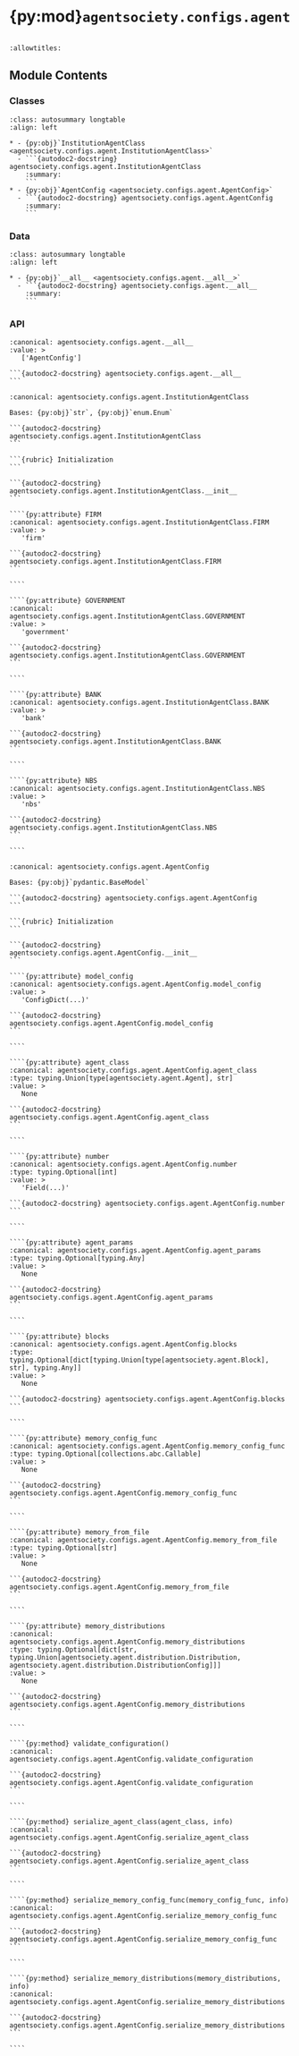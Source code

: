 # {py:mod}`agentsociety.configs.agent`

```{py:module} agentsociety.configs.agent
```

```{autodoc2-docstring} agentsociety.configs.agent
:allowtitles:
```

## Module Contents

### Classes

````{list-table}
:class: autosummary longtable
:align: left

* - {py:obj}`InstitutionAgentClass <agentsociety.configs.agent.InstitutionAgentClass>`
  - ```{autodoc2-docstring} agentsociety.configs.agent.InstitutionAgentClass
    :summary:
    ```
* - {py:obj}`AgentConfig <agentsociety.configs.agent.AgentConfig>`
  - ```{autodoc2-docstring} agentsociety.configs.agent.AgentConfig
    :summary:
    ```
````

### Data

````{list-table}
:class: autosummary longtable
:align: left

* - {py:obj}`__all__ <agentsociety.configs.agent.__all__>`
  - ```{autodoc2-docstring} agentsociety.configs.agent.__all__
    :summary:
    ```
````

### API

````{py:data} __all__
:canonical: agentsociety.configs.agent.__all__
:value: >
   ['AgentConfig']

```{autodoc2-docstring} agentsociety.configs.agent.__all__
```

````

`````{py:class} InstitutionAgentClass()
:canonical: agentsociety.configs.agent.InstitutionAgentClass

Bases: {py:obj}`str`, {py:obj}`enum.Enum`

```{autodoc2-docstring} agentsociety.configs.agent.InstitutionAgentClass
```

```{rubric} Initialization
```

```{autodoc2-docstring} agentsociety.configs.agent.InstitutionAgentClass.__init__
```

````{py:attribute} FIRM
:canonical: agentsociety.configs.agent.InstitutionAgentClass.FIRM
:value: >
   'firm'

```{autodoc2-docstring} agentsociety.configs.agent.InstitutionAgentClass.FIRM
```

````

````{py:attribute} GOVERNMENT
:canonical: agentsociety.configs.agent.InstitutionAgentClass.GOVERNMENT
:value: >
   'government'

```{autodoc2-docstring} agentsociety.configs.agent.InstitutionAgentClass.GOVERNMENT
```

````

````{py:attribute} BANK
:canonical: agentsociety.configs.agent.InstitutionAgentClass.BANK
:value: >
   'bank'

```{autodoc2-docstring} agentsociety.configs.agent.InstitutionAgentClass.BANK
```

````

````{py:attribute} NBS
:canonical: agentsociety.configs.agent.InstitutionAgentClass.NBS
:value: >
   'nbs'

```{autodoc2-docstring} agentsociety.configs.agent.InstitutionAgentClass.NBS
```

````

`````

`````{py:class} AgentConfig(**data: typing.Any)
:canonical: agentsociety.configs.agent.AgentConfig

Bases: {py:obj}`pydantic.BaseModel`

```{autodoc2-docstring} agentsociety.configs.agent.AgentConfig
```

```{rubric} Initialization
```

```{autodoc2-docstring} agentsociety.configs.agent.AgentConfig.__init__
```

````{py:attribute} model_config
:canonical: agentsociety.configs.agent.AgentConfig.model_config
:value: >
   'ConfigDict(...)'

```{autodoc2-docstring} agentsociety.configs.agent.AgentConfig.model_config
```

````

````{py:attribute} agent_class
:canonical: agentsociety.configs.agent.AgentConfig.agent_class
:type: typing.Union[type[agentsociety.agent.Agent], str]
:value: >
   None

```{autodoc2-docstring} agentsociety.configs.agent.AgentConfig.agent_class
```

````

````{py:attribute} number
:canonical: agentsociety.configs.agent.AgentConfig.number
:type: typing.Optional[int]
:value: >
   'Field(...)'

```{autodoc2-docstring} agentsociety.configs.agent.AgentConfig.number
```

````

````{py:attribute} agent_params
:canonical: agentsociety.configs.agent.AgentConfig.agent_params
:type: typing.Optional[typing.Any]
:value: >
   None

```{autodoc2-docstring} agentsociety.configs.agent.AgentConfig.agent_params
```

````

````{py:attribute} blocks
:canonical: agentsociety.configs.agent.AgentConfig.blocks
:type: typing.Optional[dict[typing.Union[type[agentsociety.agent.Block], str], typing.Any]]
:value: >
   None

```{autodoc2-docstring} agentsociety.configs.agent.AgentConfig.blocks
```

````

````{py:attribute} memory_config_func
:canonical: agentsociety.configs.agent.AgentConfig.memory_config_func
:type: typing.Optional[collections.abc.Callable]
:value: >
   None

```{autodoc2-docstring} agentsociety.configs.agent.AgentConfig.memory_config_func
```

````

````{py:attribute} memory_from_file
:canonical: agentsociety.configs.agent.AgentConfig.memory_from_file
:type: typing.Optional[str]
:value: >
   None

```{autodoc2-docstring} agentsociety.configs.agent.AgentConfig.memory_from_file
```

````

````{py:attribute} memory_distributions
:canonical: agentsociety.configs.agent.AgentConfig.memory_distributions
:type: typing.Optional[dict[str, typing.Union[agentsociety.agent.distribution.Distribution, agentsociety.agent.distribution.DistributionConfig]]]
:value: >
   None

```{autodoc2-docstring} agentsociety.configs.agent.AgentConfig.memory_distributions
```

````

````{py:method} validate_configuration()
:canonical: agentsociety.configs.agent.AgentConfig.validate_configuration

```{autodoc2-docstring} agentsociety.configs.agent.AgentConfig.validate_configuration
```

````

````{py:method} serialize_agent_class(agent_class, info)
:canonical: agentsociety.configs.agent.AgentConfig.serialize_agent_class

```{autodoc2-docstring} agentsociety.configs.agent.AgentConfig.serialize_agent_class
```

````

````{py:method} serialize_memory_config_func(memory_config_func, info)
:canonical: agentsociety.configs.agent.AgentConfig.serialize_memory_config_func

```{autodoc2-docstring} agentsociety.configs.agent.AgentConfig.serialize_memory_config_func
```

````

````{py:method} serialize_memory_distributions(memory_distributions, info)
:canonical: agentsociety.configs.agent.AgentConfig.serialize_memory_distributions

```{autodoc2-docstring} agentsociety.configs.agent.AgentConfig.serialize_memory_distributions
```

````

`````
